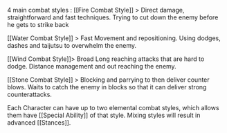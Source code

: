 4 main combat styles :
[[Fire Combat Style]] > Direct damage, straightforward and fast techniques. Trying to cut down the enemy before he gets to strike back

[[Water Combat Style]] > Fast Movement and repositioning. Using dodges, dashes and taijutsu  to overwhelm the enemy.

[[Wind Combat Style]]> Broad Long reaching attacks that are hard to dodge. Distance management and out reaching the enemy.

[[Stone Combat Style]] > Blocking and parrying to then deliver counter blows.  Waits to catch the enemy in blocks so that it can deliver strong counterattacks.

Each Character can have up to two elemental combat styles, which allows them have [[Special Ability]] of that style. Mixing styles will result in advanced [[Stances]].

 
